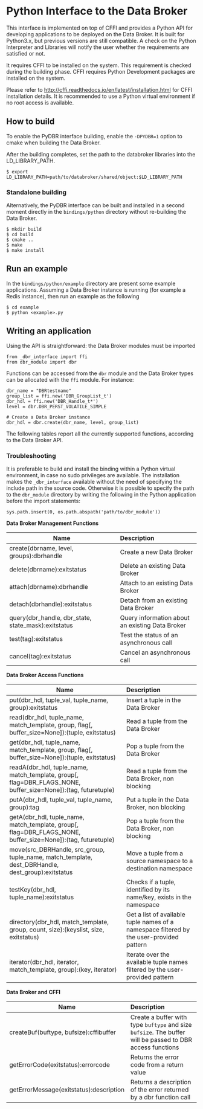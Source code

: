# Python Interface to the Data Broker

This interface is implemented on top of CFFI and provides a Python API for developing applications to be deployed on the Data Broker. It is built for Python3.x, but previous versions are still compatible. A check on the Python Interpreter and Libraries will notify the user whether the requirements are satisfied or not.

It requires CFFI to be installed on the system. This requirement is checked during the building phase.
CFFI requires Python Development packages are installed on the system.

Please refer to http://cffi.readthedocs.io/en/latest/installation.html for CFFI installation details.
It is recommended to use a Python virtual environment if no root access is available.


## How to build

To enable the PyDBR interface building, enable the `-DPYDBR=1` option to cmake when building the Data Broker.

After the building completes, set the path to the databroker libraries into the LD_LIBRARY_PATH.
```
$ export LD_LIBRARY_PATH=path/to/databroker/shared/object:$LD_LIBRARY_PATH
```

### Standalone building
Alternatively, the PyDBR interface can be built and installed in a second moment directly in the `bindings/python` directory without re-building the Data Broker.

```
$ mkdir build
$ cd build
$ cmake ..
$ make
$ make install
```

## Run an example
In the `bindings/python/example` directory are present some example applications.
Assuming a Data Broker instance is running (for example a Redis instance), then run an example as the following

```
$ cd example 
$ python <example>.py
```

## Writing an application
Using the API is straightforward: the Data Broker modules must be imported
```
from _dbr_interface import ffi
from dbr_module import dbr
```
Functions can be accessed from the `dbr` module and the Data Broker types can be allocated with the `ffi` module.
For instance:
```
dbr_name = "DBRtestname"
group_list = ffi.new('DBR_GroupList_t')
dbr_hdl = ffi.new('DBR_Handle_t*')
level = dbr.DBR_PERST_VOLATILE_SIMPLE

# Create a Data Broker instance
dbr_hdl = dbr.create(dbr_name, level, group_list)
```
The following tables report all the currently supported functions, according to the Data Broker API.

### Troubleshooting
It is preferable to build and install the binding within a Python virtual environment, in case no sudo privileges are available. The installation makes the `_dbr_interface` available without the need of specifying the include path in the source code.
Otherwise it is possible to specify the path to the `dbr_module` directory by writing the following in the Python application before the import statements:

```
sys.path.insert(0, os.path.abspath('path/to/dbr_module'))
```



**Data Broker Management Functions**

|Name | Description|
| ---------- |:-------------|
| create(dbrname, level, groups):dbrhandle   | Create a new Data Broker|
| delete(dbrname):exitstatus   | Delete an existing Data Broker|
| attach(dbrname):dbrhandle   | Attach to an existing Data Broker|
| detach(dbrhandle):exitstatus   | Detach from an existing Data Broker|
| query(dbr_handle, dbr_state, state_mask):exitstatus    | Query information about an existing Data Broker|
| test(tag):exitstatus     | Test the status of an asynchronous call |
| cancel(tag):exitstatus  | Cancel an asynchronous call |

**Data Broker Access Functions**

| Name | Description|
| ---------- |:-------------|
| put(dbr_hdl, tuple_val, tuple_name, group):exitstatus      | Insert a tuple in the Data Broker|
| read(dbr_hdl, tuple_name, match_template, group, flag[, buffer_size=None]):(tuple, exitstatus)     | Read a tuple from the Data Broker|
| get(dbr_hdl, tuple_name, match_template, group, flag[, buffer_size=None]):(tuple, exitstatus)      | Pop a tuple from the Data Broker |
| readA(dbr_hdl, tuple_name, match_template, group[, flag=DBR_FLAGS_NONE, buffer_size=None]):(tag, futuretuple)    | Read a tuple from the Data Broker, non blocking|
| putA(dbr_hdl, tuple_val, tuple_name, group):tag    | Put a tuple in the Data Broker, non blocking|
| getA(dbr_hdl, tuple_name, match_template, group[, flag=DBR_FLAGS_NONE, buffer_size=None]):(tag, futuretuple)     | Pop a tuple from the Data Broker, non blocking|
| move(src_DBRHandle, src_group, tuple_name, match_template, dest_DBRHandle, dest_group):exitstatus     | Move a tuple from a source namespace to a destination namespace|
| testKey(dbr_hdl, tuple_name):exitstatus | Checks if a tuple, identified by its name/key, exists in the namespace|
| directory(dbr_hdl, match_template, group, count, size):(keyslist, size, exitstatus)| Get a list of available tuple names of a namespace filtered by the user-provided pattern|
| iterator(dbr_hdl, iterator, match_template, group):(key, iterator)| Iterate over the available tuple names filtered by the user-provided pattern|

**Data Broker and CFFI**

| Name | Description|
| ------------- |:-------------|
|createBuf(buftype, bufsize):cffibuffer | Create a buffer with type `buftype` and size `bufsize`. The buffer will be passed to DBR access functions|
|getErrorCode(exitstatus):errorcode | Returns the error code from a return value|
|getErrorMessage(exitstatus):description | Returns a description of the error returned by a dbr function call|
